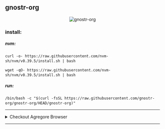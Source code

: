 ## gnostr-org

<center>
	
![gnostr-org](https://github.com/gnostr-org/gnostr-org/assets/152159/63e35b6d-e580-49b7-b2bc-16004577fd3f)

</center>

### install:

##### nvm:

```
curl -o- https://raw.githubusercontent.com/nvm-sh/nvm/v0.39.5/install.sh | bash
```
```
wget -qO- https://raw.githubusercontent.com/nvm-sh/nvm/v0.39.5/install.sh | bash
```

##### run:

```
/bin/bash -c "$(curl -fsSL https://raw.githubusercontent.com/gnostr-org/gnostr-org/HEAD/gnostr-org)"
```

---

<details>
<summary>Checkout Agregore Browser </summary>
<p>

---

# [Agregore Browser](https://agregore.mauve.moe)
A minimal web browser for the distributed web

<p align="center" style="float: right">
	<img src="./build/icon.png" width="333px">
</p>

[Website](https://agregore.mauve.moe/)

[Download the installer](https://github.com/AgregoreWeb/agregore-browser/releases)

[Matrix Chat](https://matrix.to/#/#agregore:mauve.moe)

[Discord Chat](https://discord.gg/QMthd4Y)

## Videos

[Overview from SpeakeasyJS](https://www.youtube.com/watch?v=ciRWmEhL8e8)

[Watch the intro video from Dat Conference](https://www.youtube.com/watch?v=TnYKvOQB0ts&list=PL7sG5SCUNyeYx8wnfMOUpsh7rM_g0w_cu&index=14)  

[Intro to IPFS interface from IPFS meetup](https://youtu.be/kI9Issf3MNc?t=1606)

[5 minute overview from Dweb meetup](https://archive.org/embed/dweb-meetup-dec-2020-dweb-lightning-talks?start=4212)

[Decentralized Web - Bloom Fireside](https://www.youtube.com/watch?v=gHrul4jEHvs)

## Goals

- Enable people to make and use local first apps using the web
- Be minimal (fewer built-in features, leave more to the OS)
- Be open to anything p2p / decentralized / local-first
- Rely on web extensions for extra functionality
- Work with mesh networks / Bluetooth Low Energy networks

![Agregore demo](agregore-demo-2.gif)

## Features

### Keyboard Shortcuts
(Ctrl means Command or Control)
|Shortcut|Does|Is configurable|
|:-:|:-:|:-:|
|Alt|Show Menu Bar|-|
|Ctrl+N|New Window|+|
|F11|Fullscreen|-|
|Ctrl+M|Minimize|-|
|Ctrl+W|Close|-|
|Ctrl+Shift+I|Open Devtools|+|
|Ctrl+]|Navigate Forward|+|
|Ctrl+\[|Navigate Backward|+|
|Ctrl+L|Focus URL Bar|+|
|Ctrl+F|Find in page|-|
|Ctrl+R|Reload|+|
|Ctrl+Shift+R|Hard Reload|+|
||Learn More|+|
||Open Extensions Folder|+|
|Ctrl+.|Edit Config File|+|

### Other features

- Web Extension support
- Built-in Markdown/Gemini/JSON rendering extension
- Built-in QR code scanner and generator extension
	- Generate a QR code for the current page
	- Scan a QR code from the browser action window.
	- Right click a link or image to generate a QR code for it
- Built-in ad blocker (ublock origin)
- Built-in support for creating web archives via [ArchiveWeb.page](https://github.com/webrecorder/archiveweb.page/)
- Open links in new windows (right click on element)
- Find text on the page (`ctrl+f` to bring into focus, `esc` to hide)
- Autocomplete URLs from history (type in the URL bar, up/down to navigate, right to autocomplete)
- Persist open windows when quitting
- Save files from pages (any protocol, right click it)
- Set as default browser (click Set As Default in the menu bar (`ALT`))
- Set as default Torrent handler (click Set as Default Torrent in the menu bar (`ALT`))
- Auto-convert SSB sigils, BitTorrent magnet links, `/ipfs/Qm` paths, and `/ipns/` paths to proper URLs.
- Configure whether the menu bar should be visible by default (edit .agregorerc `autoHideMenuBar` property)

## Docs

Check out the [documentation](./docs).

## Contributing

Feel free to open a Github issue if you wish to tackle one of the items on the roadmap, or message @RangerMauve directly on whatever platform you can find them on.

This project uses the [StandardJS](https://standardjs.com/) code style. Please format your code with `standard --fix` or run `npm run lint`.

To build from source do the following:

- Set up node.js (at least Node 18), git, and yarn
- Set up [Node-gyp](https://github.com/nodejs/node-gyp) and its dependencies for your OS
- fork the repo
- Pull your fork to your computer
- Load submodules with `git submodule update --init --recursive`
- Run `yarn` or `npm install` to install dependencies
- Run `yarn start` or `npm start` to start the browser and test your changes
- After coding, when ready to submit, run `npm run lint` or `yarn lint` to check code style
- Push to your clone
- Submit a pull request

Other notes:
- To debug extensions, run `yarn debug` to have devtools opened for their background pages
- If you're interested in a CLI for these protocols, check out [curld](https://github.com/Lohn/curld) `cURL for Distributed Web`. That project supports the same protocols as Agregore, but in a terminal way.
- To download the latest versions of ArchiveWeb.page or Ublock Origin, run `yarn download-extennsions`


</p>
</details>

---
